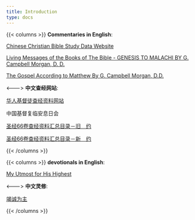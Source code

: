 ```yaml
---
title: Introduction
type: docs
---
```




{{< columns >}}
<b><font class = "font_upper">Commentaries in English</font></b>:  

<a href = "https://www.ccbiblestudy.org/index-E.htm" target="_blank" rel="noopener noreferrer">Chinese Christian Bible Study Data Website</a> 

<a href = "https://baptistbiblebelievers.com/OTStudies/LivingMessagesofOldTestamentGCMorgan/tabid/279/Default.aspx" target="_blank" rel="noopener noreferrer">Living Messages of the Books of The Bible - GENESIS TO MALACHI BY G. Campbell Morgan, D. D.</a>  

<a href = "https://baptistbiblebelievers.com/NTStudies/GospelAccordingtoMatthewGCampbellMorgan/tabid/322/Default.aspx" target="_blank" rel="noopener noreferrer">The Gospel According to Matthew By G. Campbell Morgan, D.D.</a>

<--->
<b><font class = "font_upper">中文查经网站</font></b>:  

<a href = "https://www.ccbiblestudy.org/index-S.htm" target="_blank" rel="noopener noreferrer">华人基督徒查经资料网站</a>

中国基督复临安息日会 

<a href = "http://www.zgaxr.com/book/008/042/1134.htm" target="_blank" rel="noopener noreferrer">圣经66卷查经资料汇总目录－旧　约</a>  

<a href = "http://www.zgaxr.com/book/008/042/1135.htm" target="_blank" rel="noopener noreferrer">圣经66卷查经资料汇总目录－新　约</a>

{{< /columns >}}



{{< columns >}}
<b><font class = "font_upper">devotionals in English</font></b>:   

<a href = "https://utmost.org/" target="_blank" rel="noopener noreferrer">My Utmost for His Highest</a>

<a href = "" target="_blank" rel="noopener noreferrer"></a>

<--->
<b><font class = "font_upper">中文灵修</font></b>: 


<a href = "https://wellsofgrace.com/daily-ch/category/upmost/" target="_blank" rel="noopener noreferrer">竭诚为主</a>

<a href = "" target="_blank" rel="noopener noreferrer"></a>

{{< /columns >}}



